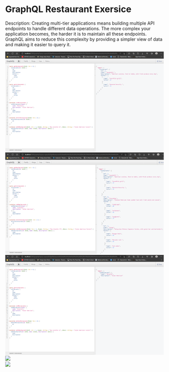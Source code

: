 # GraphQL Restaurant Exersice

<p>
Description: Creating multi-tier applications means building multiple API endpoints to handle different data operations. The more complex your application becomes, the harder it is to maintain all these endpoints. GraphQL aims to reduce this complexity by providing a simpler view of data and making it easier to query it. 
</p>

<img src="screenshot-restaurant-by-id.png">

<br>

<img src="screenshot-all-restaurant.png">

<br>

<img src="screenshot-create-restaurant.png">

<br>

<img src="screesnhot-delete-restaurant.png">

<br>

<img src="screenshot-update-restaurant">